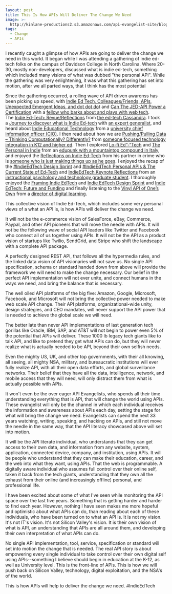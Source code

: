 ```yaml
---
layout: post
title: This Is How APIs Will Deliver The Change We Need
image: >-
  http://kinlane-productions2.s3.amazonaws.com/api-evangelist-site/blog/indie-edtech-mix.png
tags:
  - Change
  - APIs
---
```

I recently caught a glimpse of how APIs are going to deliver the change we need in this world. It began while I was attending a gathering of indie ed-tech folks on the campus of Davidson College in North Carolina. Where 20-30, mostly non-developers, discussed what is indie ed-tech, something which included many visions of what was dubbed "the personal API". While the gathering was very enlightening, it was what this gathering has set into motion, after we all parted ways, that I think has the most potential

Since the gathering occurred, a rolling wave of API driven awarenss has been picking up speed, with [Indie Ed Tech, Colleagues/Friends, APIs, Unexpected Emergent Ideas, and dot dot do](http://cogdogblog.com/2016/03/indie-ed-tech/)t and [Can The JED-API Power a Certification](http://cogdogblog.com/2016/03/yoda-kin/) with a [fellow who barks about and plays with web tech](https://twitter.com/cogdog). The [Indie Ed-Tech: Revue/Reflections](http://www.aud.life/2016/indie-ed-tech-revuereflections) from [the ed-tech Cassandra](https://twitter.com/audreywatters). I took a [Journey to discover what is Indie Ed-tech](https://timklapdor.wordpress.com/2016/03/22/a-journey-to-discover-what-is-indie-ed-tech/) with [an expert generalist](https://twitter.com/timklapdor), and heard about [Indie Educational Technology](http://kelly.flanagan.io/2016/indie-educational-technology) from a [university chief information officer (CIO)](https://twitter.com/kelflanagan). I then read about how we are [Pushing/Pulling Data – Thinking Computationally? Differently?](http://bionicteaching.com/pushingpulling-data-thinking-computationally-differently-indieedtech/) from [someone focused technology integration in K12 and higher ed](https://twitter.com/twoodwar). Then I explored [Lo-fi Ed”-“Tech](http://bavatuesdays.com/lo-fi-ed-tech/) and [The Personal in Indie](http://bavatuesdays.com/the-personal-in-indie/) from an [edupunk with a mountaintop compound in Italy](https://twitter.com/jimgroom), and enjoyed the [Reflections on Indie Ed-Tech](https://blog.timowens.io/reflections-on-indie-ed-tech/) from his partner in crime who is [someone who is just making things up as he goes](https://twitter.com/timmmmyboy). I enjoyed the recap of the [#IndieEdTech Design Sprint](http://olgambelikov.net/2016/03/24/indieedtech-design-sprint/) and [#IndieEdTech Personal APIs & The Current State of Ed-Tech](http://olgambelikov.net/2016/03/24/indieedtech-personal-apis-the-current-state-of-ed-tech/) and [IndieEdTech Keynote Reflections](http://olgambelikov.net/2016/03/22/indieedtech-keynote-reflections/) from an [instructional psychology and technology graduate student](https://twitter.com/olgamariab). I thoroughly enjoyed the [Framing Indie EdTech](http://adamcroom.com/2016/03/framing-indie-edtech/) and [Indie EdTech Design Sprint](http://adamcroom.com/2016/03/indie-edtech-design-sprint/) and [Indie EdTech: Future and Funding](http://adamcroom.com/2016/03/indie-edtech-future-and-funding/) and finally listening to the [Vinyl API of One’s Own](http://adamcroom.com/2016/03/a-vinyl-api-of-ones-own/) from a [director of digital learning](https://twitter.com/acroom).

This collective vision of Indie Ed-Tech, which includes some very personal views of a what an API is, is how APIs will deliver the change we need.

It will not be the e-commerce vision of SalesForce, eBay, Commerce, Paypal, and other API pioneers that will move the needle with APIs. It will not be the following wave of social API leaders like Twitter and Facebook who connect all of us together using APIs. It will not be the API as a product vision of startups like Twilio, SendGrid, and Stripe who shift the landscape with a complete API package.

A perfectly designed REST API, that follows all the hypermedia rules, and the linked data vision of API visionaries will not save us. No single API specification, schema or standard handed down from above will provide the framework we will need to make the change necessary. Our belief in the perfect API implementation will not ever unite, and connect humans in the ways we need, and bring the balance that is necessary.

The well oiled API platforms of the big five: Amazon, Google, Microsoft, Facebook, and Microsoft will not bring the collective power needed to make web scale API change. Their API platforms, organizational-wide unity, design strategies, and CEO mandates, will never support the API power that is needed to achieve the global scale we will need.

The better late than never API implementations of last generation tech gorillas like Oracle, IBM, SAP, and AT&T will not begin to power even 5% of the potential that APIs will deliver. These 1000 lb legacy tech giants like to talk API, and like to pretend they get what APIs can do, but they will never realize what is actually needed to be API, beyond their own selfish needs.

Even the mighty US, UK, and other top governments, with their all knowing, all seeing, all mighty NSA, military, and bureaucratic institutions will ever fully realize API, with all their open data efforts, and global surveillance networks. Their belief that they have all the data, intelligence, network, and mobile access that they will need, will only distract them from what is actually possible with APIs.

It won't even be the over eager API Evangelists, who spends all their time understanding everything that is API, that will change the world using APIs. These evangelist will only be the channel in which each individual receives the information and awareness about APIs each day, setting the stage for what will bring the change we need. Evangelists can spend the next 33 years watching, writing, speaking, and hacking on APIs, and still not move the needle in the same way, that the API literacy showcased above will set into motion.

It will be the API literate individual, who understands that they can get access to their own data, and information from any website, system, application, connected device, company, and institution, using APIs. It will be people who understand that they can make their education, career, and the web into what they want, using APIs. That the web is programmable. A digitally aware individual who assumes full control over their online self, taken it back from the tech giants, understanding that they own all the exhaust from their online (and increasingly offline) personal, and professional life. 

I have been excited about some of what I've seen while monitoring the API space over the last five years. Something that is getting harder and harder to find each year. However, nothing I have seen makes me more hopeful and optimistic about what APIs can do, than reading about each of these individuals, who have been turned on to what an API is. It is not my vision. It's not IT's vision. It's not Silicon Valley's vision. It is their own vision of what is API, an understanding that APIs are all around them, and developing their own interpretation of what APIs can do.

No single API implementation, tool, service, specification or standard will set into motion the change that is needed. The real API story is about empowering every single individual to take control over their own digital self using APIs--something I believe should begin in education at the K-12, as well as University level. This is the front-line of APIs. This is how we will push back on Silicon Valley, technology, digital exploitation, and the NSA's of the world.

This is how APIs will help to deliver the change we need. #IndieEdTech